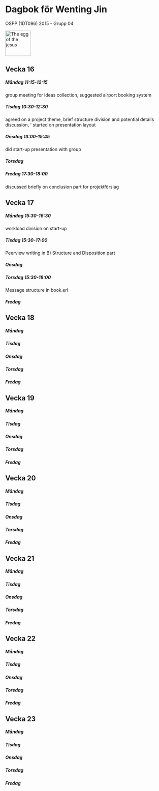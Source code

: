 # Dagbok för Wenting Jin

OSPP (1DT096) 2015 - Grupp 04

<img src="../images/wenting.png" alt="The egg of the jesus" width="80">




## Vecka 16

##### Måndag 11:15-12:15
group meeting for ideas collection, suggested airport booking system

##### Tisdag 10:30-12:30
agreed on a project theme, brief structure division and potential details discussion, '
started on presentation layout

##### Onsdag 13:00-15:45
did start-up presentation with group

##### Torsdag

##### Fredag 17:30-18:00
discussed briefly on conclusion part for projektförslag

## Vecka 17

##### Måndag 15:30-16:30
workload division on start-up

##### Tisdag 15:30-17:00
Peerview writing in B) Structure and Disposition part

##### Onsdag

##### Torsdag 15:30-18:00
Message structure in book.erl

##### Fredag

## Vecka 18

##### Måndag

##### Tisdag

##### Onsdag

##### Torsdag

##### Fredag

## Vecka 19

##### Måndag

##### Tisdag

##### Onsdag

##### Torsdag

##### Fredag

## Vecka 20

##### Måndag

##### Tisdag

##### Onsdag

##### Torsdag

##### Fredag

## Vecka 21

##### Måndag

##### Tisdag

##### Onsdag

##### Torsdag

##### Fredag

## Vecka 22

##### Måndag

##### Tisdag

##### Onsdag

##### Torsdag

##### Fredag

## Vecka 23

##### Måndag

##### Tisdag

##### Onsdag

##### Torsdag

##### Fredag
